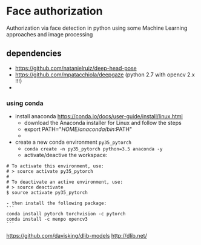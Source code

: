 # Face authorization

Authorization via face detection in python using some Machine Learning approaches and image processing

## dependencies

 - https://github.com/natanielruiz/deep-head-pose 
 - https://github.com/mpatacchiola/deepgaze (python 2.7 with opencv 2.x !!!)
 - 


### using conda

 - install anaconda https://conda.io/docs/user-guide/install/linux.html
     - download the Anaconda installer for Linux and follow the steps
     - export PATH="$HOME/anaconda/bin:$PATH"
     -     
 - create a new conda environment `py35_pytorch`
    - ```conda create -n py35_pytorch python=3.5 anaconda -y```
    - activate/deactive the workspace:
``` 
# To activate this environment, use:
# > source activate py35_pytorch
#
# To deactivate an active environment, use:
# > source deactivate
$ source activate py35_pytorch
```
    - then install the following package:
    ```
    conda install pytorch torchvision -c pytorch
    conda install -c menpo opencv3
    ```
    
    
https://github.com/davisking/dlib-models
http://dlib.net/
